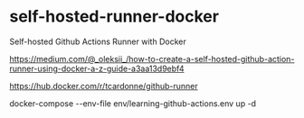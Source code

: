 # self-hosted-runner-docker
Self-hosted Github Actions Runner with Docker

https://medium.com/@_oleksii_/how-to-create-a-self-hosted-github-action-runner-using-docker-a-z-guide-a3aa13d9ebf4

https://hub.docker.com/r/tcardonne/github-runner

docker-compose --env-file env/learning-github-actions.env up -d
